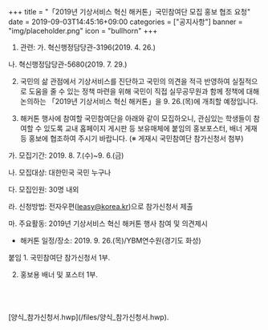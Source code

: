 +++
title = "「2019년 기상서비스 혁신 해커톤」국민참여단 모집 홍보 협조 요청"
date = 2019-09-03T14:45:16+09:00
categories = ["공지사항"]
banner = "img/placeholder.png"
icon = "bullhorn"
+++
<!--more-->

1. 관련: 가. 혁신행정담당관-3196(2019. 4. 26.)

나. 혁신행정담당관-5680(2019. 7. 29.)


2. 국민의 삶 관점에서 기상서비스를 진단하고 국민의 의견을 적극 반영하여 실질적으로 도움을 줄 수 있는 정책 마련을 위해 국민이 직접 실무공무원과 함께 정책에 대해 논의하는 「2019년 기상서비스 혁신 해커톤」을 9. 26.(목)에 개최할 예정입니다.


3. 해커톤 행사에 참여할 국민참여단을 아래와 같이 모집하오니, 관심있는 학생들이 참여할 수 있도록 교내 홈페이지 게시판 등 보유매체에 붙임의 홍보포스터, 배너 게재 등 홍보에 협조하여 주시기 바랍니다. (※ 게재시 국민참여단 참가신청서 첨부)


가. 모집기간: 2019. 8. 7.(수)~9. 6.(금)

나. 모집대상: 대한민국 국민 누구나

다. 모집인원: 30명 내외

라. 신청방법: 전자우편(leasy@korea.kr)으로 참가신청서 제출

마. 주요활동: 2019년 기상서비스 혁신 해커톤 행사 참여 및 의견제시

- 해커톤 일정/장소: 2019. 9. 26.(목)/YBM연수원(경기도 화성)


붙임 1. 국민참여단 참가신청서 1부.

2. 홍보용 배너 및 포스터 1부.

<br>
<div class='image'>
<img src="/img/기상서비스_개선을_위한_국민참여단_모집(웹포스터_700x990px)-색상_변경.jpg" class="img-responsive" alt="">
</div>
<br>

<br>
[양식_참가신청서.hwp](/files/양식_참가신청서.hwp).
<br>
